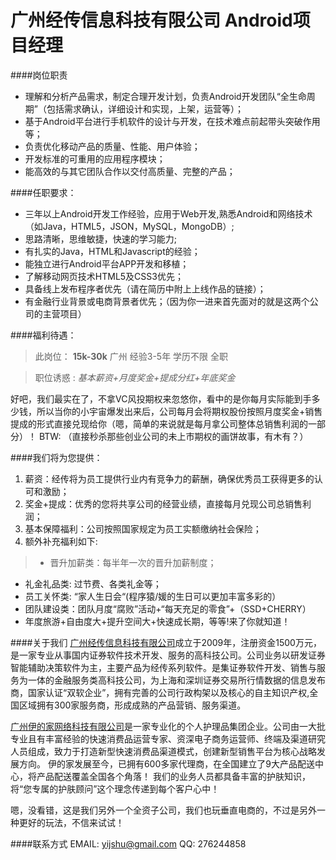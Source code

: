 广州经传信息科技有限公司 Android项目经理
==========  
####岗位职责
* 理解和分析产品需求，制定合理开发计划，负责Android开发团队“全生命周期”（包括需求确认，详细设计和实现，上架，运营等）；
* 基于Android平台进行手机软件的设计与开发，在技术难点前起带头突破作用等；
* 负责优化移动产品的质量、性能、用户体验；
* 开发标准的可重用的应用程序模块；
* 能高效的与其它团队合作以交付高质量、完整的产品；

 
####任职要求：
* 三年以上Android开发工作经验，应用于Web开发,熟悉Android和网络技术（如Java，HTML5，JSON，MySQL，MongoDB）;
* 思路清晰，思维敏捷，快速的学习能力; 
* 有扎实的Java，HTML和Javascript的经验；
* 能独立进行Android平台APP开发和移植；
* 了解移动网页技术HTML5及CSS3优先；
* 具备线上发布程序者优先（请在简历中附上上线作品的链接）；
* 有金融行业背景或电商背景者优先；（因为你一进来首先面对的就是这两个公司的主营项目）

 

####福利待遇：
> 此岗位： **15k-30k** 广州 经验3-5年 学历不限 全职


> 职位诱惑 : *基本薪资+月度奖金+提成分红+年底奖金*


好吧，我们最实在了，不拿VC风投期权来忽悠你，看中的是你每月实际能到手多少钱，所以当你的小宇宙爆发出来后，公司每月会将期权股份按照月度奖金+销售提成的形式直接兑现给你（嗯，简单的来说就是每月拿公司整体总销售利润的一部分）！
BTW: （直接秒杀那些创业公司的未上市期权的画饼故事，有木有？）

 
####我们将为您提供：
1. 薪资：经传将为员工提供行业内有竞争力的薪酬，确保优秀员工获得更多的认可和激励；
2. 奖金+提成：优秀的您将共享公司的经营业绩，直接每月兑现公司总销售利润；
3. 基本保障福利：公司按照国家规定为员工实额缴纳社会保险；
4. 额外补充福利如下:

> * 晋升加薪类：每半年一次的晋升加薪制度；
* 礼金礼品类: 过节费、各类礼金等；
* 员工关怀类: “家人生日会“(程序猿/媛的生日可以更加丰富多彩的）
* 团队建设类：团队月度“腐败”活动+“每天充足的零食”+（SSD+CHERRY）
* 年度旅游+自由度大+提升空间大+快速成长期，等等!来了你就知道！

####关于我们
[广州经传信息科技有限公司](http://www.jingzhuan.cn)成立于2009年，注册资金1500万元，是一家专业从事国内证券软件技术开发、服务的高科技公司。公司业务以研发证券智能辅助决策软件为主，主要产品为经传系列软件。是集证券软件开发、销售与服务为一体的金融服务类高科技公司，为上海和深圳证券交易所行情数据的信息发布商，国家认证“双软企业”，拥有完善的公司行政构架以及核心的自主知识产权,全国区域拥有300家服务商，形成成熟的产品营销、服务渠道。

[广州伊的家网络科技有限公司](http://www.yidejia.com)是一家专业化的个人护理品集团企业。公司由一大批专业且有丰富经验的快速消费品运营专家、资深电子商务运营师、终端及渠道研究人员组成，致力于打造新型快速消费品渠道模式，创建新型销售平台为核心战略发展方向。
伊的家发展至今，已拥有600多家代理商，在全国建立了9大产品配送中心，将产品配送覆盖全国各个角落！
我们的业务人员都具备丰富的护肤知识，将“您专属的护肤顾问”这个理念传递到每个客户心中！

嗯，没看错，这是我们另外一个全资子公司，我们也玩垂直电商的，不过是另外一种更好的玩法，不信来试试！


####联系方式
EMAIL: [yijshu@gmail.com](mailto:yijshu@gmail.com)
QQ:    276244858
